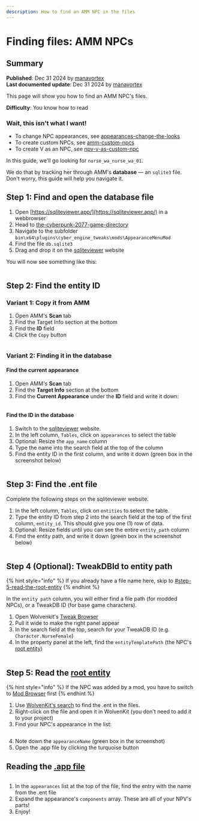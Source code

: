 ```yaml
---
description: How to find an AMM NPC in the files
---
```


# Finding files: AMM NPCs

## Summary

**Published**: Dec 31 2024 by [manavortex](https://app.gitbook.com/u/NfZBoxGegfUqB33J9HXuCs6PVaC3 "mention")\
**Last documented update**: Dec 31 2024 by [manavortex](https://app.gitbook.com/u/NfZBoxGegfUqB33J9HXuCs6PVaC3 "mention")

This page will show you how to find an AMM NPC's files.

**Difficulty**: You know how to read

### Wait, this isn't what I want!

* To change NPC appearances, see [appearances-change-the-looks](../../../modding-guides/npcs/appearances-change-the-looks/ "mention")
* To create custom NPCs, see [amm-custom-npcs](../../../modding-guides/npcs/amm-custom-npcs/ "mention")
* To create V as an NPC, see [npv-v-as-custom-npc](../../../modding-guides/npcs/npv-v-as-custom-npc/ "mention")



In this guide, we'll go looking for `nurse_wa_nurse_wa_01`.

We do that by tracking her through AMM's **database** — an `sqlite3` file. Don't worry, this guide will help you navigate it.

## Step 1: Find and open the database file

1. Open [https://sqliteviewer.app/](https://sqliteviewer.app/) in a webbrowser
2. Head to [the-cyberpunk-2077-game-directory](../../../for-mod-users/users-modding-cyberpunk-2077/the-cyberpunk-2077-game-directory/ "mention")
3. Navigate to the subfolder `bin\x64\plugins\cyber_engine_tweaks\mods\AppearanceMenuMod`
4. Find the file `db.sqlite3`
5. Drag and drop it on the [sqliteviewer](https://sqliteviewer.app/) website

You will now see something like this:

<figure><img src="../../../.gitbook/assets/finding_amm_npcs_sqliteviewer_1.png" alt=""><figcaption></figcaption></figure>

## Step 2: Find the entity ID

### Variant 1: Copy it from AMM

1. Open AMM's **Scan** tab
2. Find the Target Info section at the bottom
3. Find the **ID** field
4. Click the `Copy` button

<figure><img src="../../../.gitbook/assets/finding_amm_NPCs_copy_ID.png" alt=""><figcaption></figcaption></figure>

### Variant 2: Finding it in the database

#### Find the current appearance

1. Open AMM's **Scan** tab
2. Find the **Target Info** section at the bottom
3. Find the **Current Appearance** under the **ID** field and write it down:

<figure><img src="../../../.gitbook/assets/finding_amm_npcs_finding_current_appearance.png" alt=""><figcaption></figcaption></figure>

#### Find the ID in the database

1. Switch to the [sqliteviewer](https://sqliteviewer.app/) website.
2. In the left column, `Tables`, click on `appearances` to select the table
3. Optional: Resize the `app_name` column
4. Type the name into the search field at the top of the column
5. Find the entity ID in the first column, and write it down (green box in the screenshot below)

<figure><img src="../../../.gitbook/assets/finding_amm_npcs_finding_ID_database.png" alt=""><figcaption></figcaption></figure>

## Step 3: Find the .ent file

Complete the following steps on the sqliteviewer website.

1. In the left column, `Tables`, click on `entities` to select the table.
2. Type the entity ID from step 2 into the search field at the top of the first column, `entity_id`. This should give you one (1) row of data.
3. Optional: Resize fields until you can see the entire `entity_path` column
4. Find the entity path, and write it down (green box in the screenshot below)

<figure><img src="../../../.gitbook/assets/finding_amm_npcs_finding_entity_path.png" alt=""><figcaption></figcaption></figure>

## Step 4 (Optional): TweakDBId to entity path

{% hint style="info" %}
If you already have a file name here, skip to [#step-5-read-the-root-entity](finding-files-amm-npcs.md#step-5-read-the-root-entity "mention")
{% endhint %}

In the `entity path` column, you will either find a file path (for modded NPCs), or a TweakDB ID (for base game characters).&#x20;

1. Open Wolvenkit's [Tweak Browser](https://app.gitbook.com/s/-MP_ozZVx2gRZUPXkd4r/wolvenkit-app/editor/tweak-browser)&#x20;
2. Pull it wide to make the right panel appear
3. In the search field at the top, search for your TweakDB ID (e.g. `Character.NurseFemale`)
4. In the property panel at the left, find the `entityTemplatePath` (the NPC's [root entity](../../files-and-what-they-do/entity-.ent-files/#root-entity))

<img src="../../../.gitbook/assets/tweak_browser_ent_file_from_tweak.png" alt="" data-size="original">

## Step 5: Read the [root entity](../../files-and-what-they-do/entity-.ent-files/#root-entity)

{% hint style="info" %}
If the NPC was added by a mod, you have to switch to [Mod Browser](https://app.gitbook.com/s/-MP_ozZVx2gRZUPXkd4r/wolvenkit-app/editor/asset-browser#mod-browser) first
{% endhint %}

1. Use [WolvenKit's search](https://app.gitbook.com/s/-MP_ozZVx2gRZUPXkd4r/wolvenkit-app/usage/wolvenkit-search-finding-files) to find the .ent in the files.
2. Right-click on the file and open it in WolvenKit (you don't need to add it to your project)
3. Find your NPC's appearance in the list:

<figure><img src="../../../.gitbook/assets/finding_amm_npc_root_entity.png" alt=""><figcaption></figcaption></figure>

4. Note down the `appearanceName` (green box in the screenshot)
5. Open the .app file by clicking the turquoise button

## Reading the [.app file](../../files-and-what-they-do/appearance-.app-files/)

<figure><img src="../../../.gitbook/assets/7 (5).png" alt=""><figcaption></figcaption></figure>

1. In the `appearances` list at the top of the file, find the entry with the name from the .ent file
2. Expand the appearance's `components` array. These are all of your NPV's parts!
3. Enjoy!
